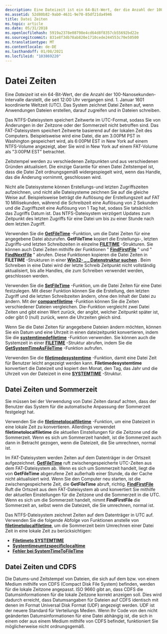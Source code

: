 ```yaml
---
description: Eine Dateizeit ist ein 64-Bit-Wert, der die Anzahl der 100-Nanosekunden-Intervalle darstellt, die seit 12:00 Uhr vergangen sind. 1. Januar 1601 koordinierte Weltzeit (UTC). Das System zeichnet Datei Zeiten auf, wenn Anwendungen Dateien erstellen, darauf zugreifen und in Dateien schreiben.
ms.assetid: 52d80b82-9ab0-4631-9e70-85df21da4946
title: Datei Zeiten
ms.topic: article
ms.date: 05/31/2018
ms.openlocfilehash: 5919a2378e08798e4cd64d8f8357cb55692bd22e
ms.sourcegitcommit: 831e8f3db78ab820e1710cede244553c70e50500
ms.translationtype: MT
ms.contentlocale: de-DE
ms.lasthandoff: 01/08/2021
ms.locfileid: "103869220"
---
```

# <a name="file-times"></a>Datei Zeiten

Eine *Dateizeit* ist ein 64-Bit-Wert, der die Anzahl der 100-Nanosekunden-Intervalle darstellt, die seit 12:00 Uhr vergangen sind. 1. Januar 1601 koordinierte Weltzeit (UTC). Das System zeichnet Datei Zeiten auf, wenn Anwendungen Dateien erstellen, darauf zugreifen und in Dateien schreiben.

Das NTFS-Dateisystem speichert Zeitwerte im UTC-Format, sodass Sie von Änderungen in der Zeitzone oder der Sommerzeit nicht betroffen sind. Das FAT-Dateisystem speichert Zeitwerte basierend auf der lokalen Zeit des Computers. Beispielsweise wird eine Datei, die am 3.00PM PST in Washington gespeichert wird, als 6:00PM EST in New York auf einem NTFS-Volume angezeigt, aber Sie wird in New York auf einem FAT-Volume als "3:00PM EST" betrachtet.

Zeitstempel werden zu verschiedenen Zeitpunkten und aus verschiedenen Gründen aktualisiert. Die einzige Garantie für einen Datei Zeitstempel ist, dass die Datei Zeit ordnungsgemäß widergespiegelt wird, wenn das Handle, das die Änderung vornimmt, geschlossen wird.

Nicht alle Dateisysteme können Erstellungs-und letzten Zugriffszeiten aufzeichnen, und nicht alle Dateisysteme zeichnen Sie auf die gleiche Weise auf. Beispielsweise beträgt die Auflösung der Erstellungszeit auf FAT 10 Millisekunden, während die Schreibzeit eine Auflösung von 2 Sekunden und die Zugriffszeit eine Auflösung von 1 Tag hat, sodass Sie tatsächlich das Zugriffs Datum ist. Das NTFS-Dateisystem verzögert Updates zum Zeitpunkt des letzten Zugriffs für eine Datei um bis zu einer Stunde nach dem letzten Zugriff.

Verwenden Sie die [**GetFileTime**](/windows/desktop/api/FileAPI/nf-fileapi-getfiletime) -Funktion, um die Datei Zeiten für eine angegebene Datei abzurufen. **GetFileTime** kopiert die Erstellungs-, letzten Zugriffs-und letzten Schreibzeiten in einzelne [**FILETIME**](/windows/win32/api/minwinbase/ns-minwinbase-filetime) -Strukturen. Sie können auch Datei Zeiten mithilfe der Funktionen " [**FindFirstFile**](/windows/desktop/api/fileapi/nf-fileapi-findfirstfilea) " und " [**FindNextFile**](/windows/desktop/api/fileapi/nf-fileapi-findnextfilea) " abrufen. Diese Funktionen kopieren die Datei Zeiten in **FILETIME** -Strukturen in einer [**Win32- \_ \_ Datenstruktur suchen**](/windows/desktop/api/minwinbase/ns-minwinbase-win32_find_dataa) . Beim Schreiben in eine Datei wird der letzte Schreib Zeitpunkt nicht vollständig aktualisiert, bis alle Handles, die zum Schreiben verwendet werden, geschlossen werden.

Verwenden Sie die [**SetFileTime**](/windows/desktop/api/FileAPI/nf-fileapi-setfiletime) -Funktion, um die Datei Zeiten für eine Datei festzulegen. Mit dieser Funktion können Sie die Erstellung, den letzten Zugriff und die letzten Schreibzeiten ändern, ohne den Inhalt der Datei zu ändern. Mit der [**comparefiletime**](/windows/desktop/api/FileAPI/nf-fileapi-comparefiletime) -Funktion können Sie die Zeiten verschiedener Dateien vergleichen. Die-Funktion vergleicht zwei Datei Zeiten und gibt einen Wert zurück, der angibt, welcher Zeitpunkt später ist, oder gibt 0 (null) zurück, wenn die Uhrzeiten gleich sind.

Wenn Sie die Datei Zeiten für angegebene Dateien ändern möchten, können Sie ein Datum und eine Uhrzeit in einen dateizeitpunkt konvertieren, indem Sie die [**systemtimedefiletime**](/windows/win32/api/timezoneapi/nf-timezoneapi-systemtimetofiletime) -Funktion verwenden. Sie können auch die Systemzeit in einer [**FILETIME**](/windows/win32/api/minwinbase/ns-minwinbase-filetime) -Struktur abrufen, indem Sie die [**GetSystemTimeAsFileTime**](/windows/win32/api/sysinfoapi/nf-sysinfoapi-getsystemtimeasfiletime) -Funktion aufrufen.

Verwenden Sie die [**filetimedesystemtime**](/windows/win32/api/timezoneapi/nf-timezoneapi-filetimetosystemtime) -Funktion, damit eine Datei Zeit für Benutzer leicht angezeigt werden kann. **Filetimedesystemtime** konvertiert die Dateizeit und kopiert den Monat, den Tag, das Jahr und die Uhrzeit von der Dateizeit in eine [**SYSTEMTIME**](/windows/win32/api/minwinbase/ns-minwinbase-systemtime) -Struktur.

## <a name="file-times-and-daylight-saving-time"></a>Datei Zeiten und Sommerzeit

Sie müssen bei der Verwendung von Datei Zeiten darauf achten, dass der Benutzer das System für die automatische Anpassung der Sommerzeit festgelegt hat.

Verwenden Sie die [**filetimetolocalfiletime**](/windows/desktop/api/FileAPI/nf-fileapi-filetimetolocalfiletime) -Funktion, um eine Dateizeit in eine lokale Zeit zu konvertieren. Allerdings verwendet **filetimetolocalfiletime** die aktuellen Einstellungen für die Zeitzone und die Sommerzeit. Wenn es sich um Sommerzeit handelt, ist die Sommerzeit auch dann in Betracht gezogen, wenn die Dateizeit, die Sie umrechnen, normal ist.

Im FAT-Dateisystem werden Zeiten auf dem Datenträger in der Ortszeit aufgezeichnet. [**GetFileTime**](/windows/desktop/api/FileAPI/nf-fileapi-getfiletime) ruft zwischengespeicherte UTC-Zeiten aus dem FAT-Dateisystem ab. Wenn es sich um Sommerzeit handelt, liegt die von **GetFileTime** abgerufene Zeit außerhalb einer Stunde, da der Cache nicht aktualisiert wird. Wenn Sie den Computer neu starten, ist die zwischengespeicherte Zeit, die **GetFileTime** abruft, richtig. [**FindFirstFile**](/windows/desktop/api/fileapi/nf-fileapi-findfirstfilea) Ruft die Ortszeit aus dem FAT-Dateisystem ab und konvertiert Sie mithilfe der aktuellen Einstellungen für die Zeitzone und die Sommerzeit in die UTC. Wenn es sich um die Sommerzeit handelt, nimmt **FindFirstFile** die Sommerzeit an, selbst wenn die Dateizeit, die Sie umrechnen, normal ist.

Das NTFS-Dateisystem zeichnet Zeiten auf dem Datenträger in UTC auf. Verwenden Sie die folgende Abfolge von Funktionen anstelle von [**filetimetolocalfiletime**](/windows/desktop/api/FileAPI/nf-fileapi-filetimetolocalfiletime), um die Sommerzeit beim Umrechnen einer Datei Zeit in eine lokale Zeit zu berücksichtigen:

-   [**Filetimeto SYSTEMTIME**](/windows/win32/api/timezoneapi/nf-timezoneapi-filetimetosystemtime)
-   [**Systemtimeumtzspecificlocaltime**](/windows/win32/api/timezoneapi/nf-timezoneapi-systemtimetotzspecificlocaltime)
-   [**Fehler bei SystemTimeToFileTime**](/windows/win32/api/timezoneapi/nf-timezoneapi-systemtimetofiletime)

## <a name="file-times-and-cdfs"></a>Datei Zeiten und CDFS

Die Datums-und Zeitstempel von Dateien, die sich auf dem bzw. von einem Medium mithilfe von CDFS (Compact Disk File System) befinden, werden für die lokale Zeitzone angepasst. ISO 9660 gibt an, dass CDFS die Datumsinformationen für die lokale Zeitzone korrekt anzeigen soll. Dies wird dadurch erreicht, dass Datumsangaben für Dateien auf CDFS identisch mit denen im Format Universal Disk Format (UDF) angezeigt werden. UDF ist der neuere Standard für Verteilungs Medien. Wenn Ihr Code von den nicht geänderten Datumsinformationen für eine Datei abhängig ist, die sich in einem oder aus einem Medium mithilfe von CDFS befindet, funktioniert Sie möglicherweise nicht ordnungsgemäß.

 

 
